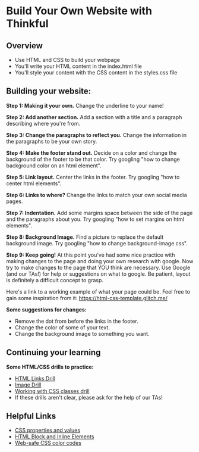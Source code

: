 <h1>Build Your Own Website with Thinkful</h1>

<h2>Overview</h2>
<ul>
  <li>Use HTML and CSS to build your webpage</li>
  <li>You'll write your HTML content in the index.html file</li>
  <li>You'll style your content with the CSS content in the styles.css file</li>
</ul>

<h2>Building your website:</h2>

<p><b>Step 1: Making it your own.</b> Change the underline to your name!</p>
<p><b>Step 2: Add another section.</b> Add a section with a title and a paragraph describing where you're from.</p>
<p><b>Step 3: Change the paragraphs to reflect you.</b> Change the information in the paragraphs to be your own story.</p>
<p><b>Step 4: Make the footer stand out.</b> Decide on a color and change the background of the footer to be that color. Try googling "how to change background color on an html element".</p>
<p><b>Step 5: Link layout.</b> Center the links in the footer. Try googling "how to center html elements".</p>
<p><b>Step 6: Links to where?</b> Change the links to match your own social media pages.</p>
<p><b>Step 7: Indentation.</b> Add some margins space between the side of the page and the paragraphs about you. Try googling "how to set margins on html elements".</p>
<p><b>Step 8: Background Image.</b> Find a picture to replace the default background image. Try googling "how to change background-image css".</p>
<p><b>Step 9: Keep going!</b> At this point you've had some nice practice with making changes to the page and doing your own research with google. Now try to make changes to the page that YOU think are necessary. Use Google (and our TAs!) for help or suggestions on what to google. Be patient, layout is definitely a difficult concept to grasp.</p>

Here's a link to a working example of what your page could be. Feel free to gain some inspiration from it: https://html-css-template.glitch.me/


<b>Some suggestions for changes:</b>
<ul>
<li>Remove the dot from before the links in the footer.</li>
<li>Change the color of some of your text.</li>
<li>Change the background image to something you want.</li>
</ul>

<h2>Continuing your learning</h2>

<p><b>Some HTML/CSS drills to practice:</b></p>
<ul>
<li><a href="codepen.io/team/thinkful/pen/qNOGmP">HTML Links Drill</a></li>
  <li><a href="codepen.io/team/thinkful/pen/gMaJvq">Image Drill</a></li>
  <li><a href="codepen.io/team/thinkful/pen/jrWKKO">Working with CSS classes drill</a></li>
  <li>If these drills aren't clear, please ask for the help of our TAs!</li>
</ul>

<h2>Helpful Links</h2>
<ul>
<li><a href="www.htmldog.com/references/css/properties/">CSS properties and values</a></li>
<li><a href="https://www.w3schools.com/html/html_blocks.asp">HTML Block and Inline Elements</a></li>
<li><a href="https://www.w3schools.com/cssref/css_colors.asp">Web-safe CSS color codes</a></li>
</ul>